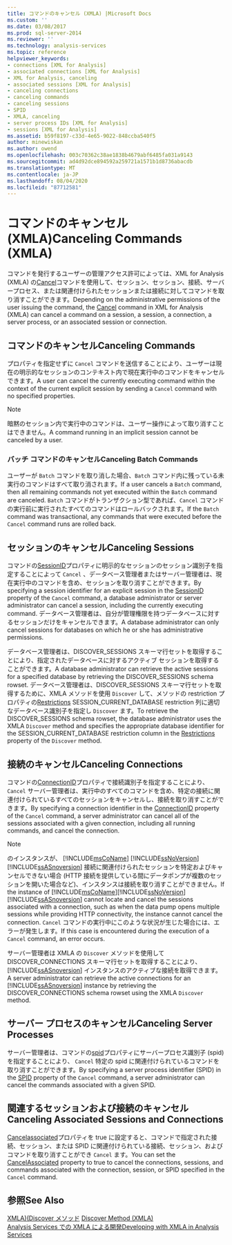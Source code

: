 ```yaml
---
title: コマンドのキャンセル (XMLA) |Microsoft Docs
ms.custom: ''
ms.date: 03/08/2017
ms.prod: sql-server-2014
ms.reviewer: ''
ms.technology: analysis-services
ms.topic: reference
helpviewer_keywords:
- connections [XML for Analysis]
- associated connections [XML for Analysis]
- XML for Analysis, canceling
- associated sessions [XML for Analysis]
- canceling connections
- canceling commands
- canceling sessions
- SPID
- XMLA, canceling
- server process IDs [XML for Analysis]
- sessions [XML for Analysis]
ms.assetid: b59f8197-c33d-4e65-9022-848ccba540f5
author: minewiskan
ms.author: owend
ms.openlocfilehash: 003c70362c38ae1838b4679abf6485fa031a9143
ms.sourcegitcommit: ad4d92dce894592a259721a1571b1d8736abacdb
ms.translationtype: MT
ms.contentlocale: ja-JP
ms.lasthandoff: 08/04/2020
ms.locfileid: "87712581"
---
```

# <a name="canceling-commands-xmla"></a><span data-ttu-id="60d3c-102">コマンドのキャンセル (XMLA)</span><span class="sxs-lookup"><span data-stu-id="60d3c-102">Canceling Commands (XMLA)</span></span>
  <span data-ttu-id="60d3c-103">コマンドを発行するユーザーの管理アクセス許可によっては、XML for Analysis (XMLA) の[Cancel](https://docs.microsoft.com/bi-reference/xmla/xml-elements-commands/cancel-element-xmla)コマンドを使用して、セッション、セッション、接続、サーバープロセス、または関連付けられたセッションまたは接続に対してコマンドを取り消すことができます。</span><span class="sxs-lookup"><span data-stu-id="60d3c-103">Depending on the administrative permissions of the user issuing the command, the [Cancel](https://docs.microsoft.com/bi-reference/xmla/xml-elements-commands/cancel-element-xmla) command in XML for Analysis (XMLA) can cancel a command on a session, a session, a connection, a server process, or an associated session or connection.</span></span>  
  
## <a name="canceling-commands"></a><span data-ttu-id="60d3c-104">コマンドのキャンセル</span><span class="sxs-lookup"><span data-stu-id="60d3c-104">Canceling Commands</span></span>  
 <span data-ttu-id="60d3c-105">プロパティを指定せずに `Cancel` コマンドを送信することにより、ユーザーは現在の明示的なセッションのコンテキスト内で現在実行中のコマンドをキャンセルできます。</span><span class="sxs-lookup"><span data-stu-id="60d3c-105">A user can cancel the currently executing command within the context of the current explicit session by sending a `Cancel` command with no specified properties.</span></span>  
  
> [!NOTE]  
>  <span data-ttu-id="60d3c-106">暗黙のセッション内で実行中のコマンドは、ユーザー操作によって取り消すことはできません。</span><span class="sxs-lookup"><span data-stu-id="60d3c-106">A command running in an implicit session cannot be canceled by a user.</span></span>  
  
### <a name="canceling-batch-commands"></a><span data-ttu-id="60d3c-107">バッチ コマンドのキャンセル</span><span class="sxs-lookup"><span data-stu-id="60d3c-107">Canceling Batch Commands</span></span>  
 <span data-ttu-id="60d3c-108">ユーザーが `Batch` コマンドを取り消した場合、`Batch` コマンド内に残っている未実行のコマンドはすべて取り消されます。</span><span class="sxs-lookup"><span data-stu-id="60d3c-108">If a user cancels a `Batch` command, then all remaining commands not yet executed within the `Batch` command are canceled.</span></span> <span data-ttu-id="60d3c-109">`Batch` コマンドがトランザクション型であれば、`Cancel` コマンドの実行前に実行されたすべてのコマンドはロールバックされます。</span><span class="sxs-lookup"><span data-stu-id="60d3c-109">If the `Batch` command was transactional, any commands that were executed before the `Cancel` command runs are rolled back.</span></span>  
  
## <a name="canceling-sessions"></a><span data-ttu-id="60d3c-110">セッションのキャンセル</span><span class="sxs-lookup"><span data-stu-id="60d3c-110">Canceling Sessions</span></span>  
 <span data-ttu-id="60d3c-111">コマンドの[SessionID](https://docs.microsoft.com/bi-reference/xmla/xml-elements-properties/id-element-xmla)プロパティに明示的なセッションのセッション識別子を指定することによって `Cancel` 、データベース管理者またはサーバー管理者は、現在実行中のコマンドを含め、セッションを取り消すことができます。</span><span class="sxs-lookup"><span data-stu-id="60d3c-111">By specifying a session identifier for an explicit session in the [SessionID](https://docs.microsoft.com/bi-reference/xmla/xml-elements-properties/id-element-xmla) property of the `Cancel` command, a database administrator or server administrator can cancel a session, including the currently executing command.</span></span> <span data-ttu-id="60d3c-112">データベース管理者は、自分が管理権限を持つデータベースに対するセッションだけをキャンセルできます。</span><span class="sxs-lookup"><span data-stu-id="60d3c-112">A database administrator can only cancel sessions for databases on which he or she has administrative permissions.</span></span>  
  
 <span data-ttu-id="60d3c-113">データベース管理者は、DISCOVER_SESSIONS スキーマ行セットを取得することにより、指定されたデータベースに対するアクティブ セッションを取得することができます。</span><span class="sxs-lookup"><span data-stu-id="60d3c-113">A database administrator can retrieve the active sessions for a specified database by retrieving the DISCOVER_SESSIONS schema rowset.</span></span> <span data-ttu-id="60d3c-114">データベース管理者は、DISCOVER_SESSIONS スキーマ行セットを取得するために、XMLA メソッドを使用 `Discover` して、メソッドの restriction プロパティの[Restrictions](https://docs.microsoft.com/bi-reference/xmla/xml-elements-properties/restrictions-element-xmla) SESSION_CURRENT_DATABASE restriction 列に適切なデータベース識別子を指定し `Discover` ます。</span><span class="sxs-lookup"><span data-stu-id="60d3c-114">To retrieve the DISCOVER_SESSIONS schema rowset, the database administrator uses the XMLA `Discover` method and specifies the appropriate database identifier for the SESSION_CURRENT_DATABASE restriction column in the [Restrictions](https://docs.microsoft.com/bi-reference/xmla/xml-elements-properties/restrictions-element-xmla) property of the `Discover` method.</span></span>  
  
## <a name="canceling-connections"></a><span data-ttu-id="60d3c-115">接続のキャンセル</span><span class="sxs-lookup"><span data-stu-id="60d3c-115">Canceling Connections</span></span>  
 <span data-ttu-id="60d3c-116">コマンドの[ConnectionID](https://docs.microsoft.com/bi-reference/xmla/xml-elements-properties/connectionid-element-xmla)プロパティで接続識別子を指定することにより、 `Cancel` サーバー管理者は、実行中のすべてのコマンドを含め、特定の接続に関連付けられているすべてのセッションをキャンセルし、接続を取り消すことができます。</span><span class="sxs-lookup"><span data-stu-id="60d3c-116">By specifying a connection identifier in the [ConnectionID](https://docs.microsoft.com/bi-reference/xmla/xml-elements-properties/connectionid-element-xmla) property of the `Cancel` command, a server administrator can cancel all of the sessions associated with a given connection, including all running commands, and cancel the connection.</span></span>  
  
> [!NOTE]  
>  <span data-ttu-id="60d3c-117">のインスタンスが、 [!INCLUDE[msCoName](../../includes/msconame-md.md)] [!INCLUDE[ssNoVersion](../../includes/ssnoversion-md.md)] [!INCLUDE[ssASnoversion](../../includes/ssasnoversion-md.md)] 接続に関連付けられたセッションを特定およびキャンセルできない場合 (HTTP 接続を提供している間にデータポンプが複数のセッションを開いた場合など)、インスタンスは接続を取り消すことができません。</span><span class="sxs-lookup"><span data-stu-id="60d3c-117">If the instance of [!INCLUDE[msCoName](../../includes/msconame-md.md)][!INCLUDE[ssNoVersion](../../includes/ssnoversion-md.md)][!INCLUDE[ssASnoversion](../../includes/ssasnoversion-md.md)] cannot locate and cancel the sessions associated with a connection, such as when the data pump opens multiple sessions while providing HTTP connectivity, the instance cannot cancel the connection.</span></span> <span data-ttu-id="60d3c-118">`Cancel` コマンドの実行中にこのような状況が生じた場合には、エラーが発生します。</span><span class="sxs-lookup"><span data-stu-id="60d3c-118">If this case is encountered during the execution of a `Cancel` command, an error occurs.</span></span>  
  
 <span data-ttu-id="60d3c-119">サーバー管理者は XMLA の `Discover` メソッドを使用して DISCOVER_CONNECTIONS スキーマ行セットを取得することにより、[!INCLUDE[ssASnoversion](../../includes/ssasnoversion-md.md)] インスタンスのアクティブな接続を取得できます。</span><span class="sxs-lookup"><span data-stu-id="60d3c-119">A server administrator can retrieve the active connections for an [!INCLUDE[ssASnoversion](../../includes/ssasnoversion-md.md)] instance by retrieving the DISCOVER_CONNECTIONS schema rowset using the XMLA `Discover` method.</span></span>  
  
## <a name="canceling-server-processes"></a><span data-ttu-id="60d3c-120">サーバー プロセスのキャンセル</span><span class="sxs-lookup"><span data-stu-id="60d3c-120">Canceling Server Processes</span></span>  
 <span data-ttu-id="60d3c-121">サーバー管理者は、コマンドの[spid](https://docs.microsoft.com/bi-reference/xmla/xml-elements-properties/id-element-xmla)プロパティにサーバープロセス識別子 (spid) を指定することにより、 `Cancel` 特定の spid に関連付けられているコマンドを取り消すことができます。</span><span class="sxs-lookup"><span data-stu-id="60d3c-121">By specifying a server process identifier (SPID) in the [SPID](https://docs.microsoft.com/bi-reference/xmla/xml-elements-properties/id-element-xmla) property of the `Cancel` command, a server administrator can cancel the commands associated with a given SPID.</span></span>  
  
## <a name="canceling-associated-sessions-and-connections"></a><span data-ttu-id="60d3c-122">関連するセッションおよび接続のキャンセル</span><span class="sxs-lookup"><span data-stu-id="60d3c-122">Canceling Associated Sessions and Connections</span></span>  
 <span data-ttu-id="60d3c-123">[Cancelassociated](https://docs.microsoft.com/bi-reference/xmla/xml-elements-properties/cancelassociated-element-xmla)プロパティを true に設定すると、コマンドで指定された接続、セッション、または SPID に関連付けられている接続、セッション、およびコマンドを取り消すことができ `Cancel` ます。</span><span class="sxs-lookup"><span data-stu-id="60d3c-123">You can set the [CancelAssociated](https://docs.microsoft.com/bi-reference/xmla/xml-elements-properties/cancelassociated-element-xmla) property to true to cancel the connections, sessions, and commands associated with the connection, session, or SPID specified in the `Cancel` command.</span></span>  
  
## <a name="see-also"></a><span data-ttu-id="60d3c-124">参照</span><span class="sxs-lookup"><span data-stu-id="60d3c-124">See Also</span></span>  
 <span data-ttu-id="60d3c-125">[XMLA&#41;&#40;Discover メソッド](https://docs.microsoft.com/bi-reference/xmla/xml-elements-methods-discover) </span><span class="sxs-lookup"><span data-stu-id="60d3c-125">[Discover Method &#40;XMLA&#41;](https://docs.microsoft.com/bi-reference/xmla/xml-elements-methods-discover) </span></span>  
 [<span data-ttu-id="60d3c-126">Analysis Services での XMLA による開発</span><span class="sxs-lookup"><span data-stu-id="60d3c-126">Developing with XMLA in Analysis Services</span></span>](developing-with-xmla-in-analysis-services.md)  
  
  
